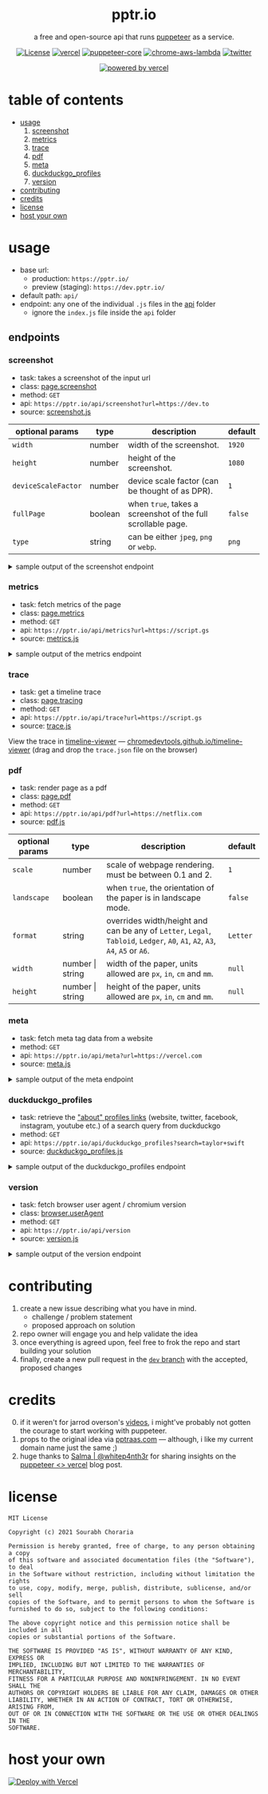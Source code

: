 <div align="center" >

<h1>pptr.io</h1>

a free and open-source api that runs [puppeteer](https://developers.google.com/web/tools/puppeteer) as a service.

[![License](https://img.shields.io/github/license/choraria/pptr-io)](https://github.com/choraria/pptr-io/blob/main/LICENSE) [![vercel](https://img.shields.io/github/deployments/choraria/pptr-io/production?label=vercel&logo=vercel)](https://github.com/choraria/pptr-io/deployments/activity_log?environment=Production) [![puppeteer-core](https://img.shields.io/github/package-json/dependency-version/choraria/pptr-io/puppeteer-core)](https://www.npmjs.com/package/puppeteer-core) [![chrome-aws-lambda](https://img.shields.io/github/package-json/dependency-version/choraria/pptr-io/chrome-aws-lambda)](https://www.npmjs.com/package/chrome-aws-lambda) [![twitter](https://img.shields.io/twitter/follow/schoraria911?label=%40schoraria911&style=social)](https://twitter.com/intent/user?screen_name=schoraria911)

[![powered by vercel](https://www.datocms-assets.com/31049/1618983297-powered-by-vercel.svg)](https://vercel.com?utm_source=pptr-io&utm_campaign=oss)

</div>

# table of contents

- [usage](#usage)
    1. [screenshot](#screenshot)
    2. [metrics](#metrics)
    3. [trace](#trace)
    4. [pdf](#pdf)
    5. [meta](#meta)
    6. [duckduckgo_profiles](#duckduckgo_profiles)
    7. [version](#version)
- [contributing](#contributing)
- [credits](#credits)
- [license](#license)
- [host your own](#host-your-own)

# usage

- base url: 
    - production: `https://pptr.io/`
    - preview (staging): `https://dev.pptr.io/`
- default path: `api/`
- endpoint: any one of the individual `.js` files in the [api](/api) folder
    - ignore the `index.js` file inside the `api` folder

## endpoints

### screenshot

- task: takes a screenshot of the input url
- class: [page.screenshot](https://github.com/puppeteer/puppeteer/blob/main/docs/api.md#pagescreenshotoptions)
- method: `GET`
- api: `https://pptr.io/api/screenshot?url=https://dev.to`
- source: [screenshot.js](/api/screenshot.js)

| optional params | type | description | default |
| --- | --- | --- | --- |
| `width` | number | width of the screenshot. | `1920` |
| `height` | number | height of the screenshot. | `1080` |
| `deviceScaleFactor` | number | device scale factor (can be thought of as DPR). | `1` |
| `fullPage` | boolean | when `true`, takes a screenshot of the full scrollable page. | `false` |
| `type` | string | can be either `jpeg`, `png` or `webp`. | `png` |

<details>
<summary>sample output of the screenshot endpoint</summary>

![screenshot](https://pptr.io/api/screenshot?url=https://dev.to)

</details>

### metrics

- task: fetch metrics of the page
- class: [page.metrics](https://github.com/puppeteer/puppeteer/blob/main/docs/api.md#pagemetrics)
- method: `GET`
- api: `https://pptr.io/api/metrics?url=https://script.gs`
- source: [metrics.js](/api/metrics.js)

<details>
<summary>sample output of the metrics endpoint</summary>

```json
{
    "Timestamp": 2469.885878,
    "Documents": 5,
    "Frames": 2,
    "JSEventListeners": 150,
    "Nodes": 391,
    "LayoutCount": 4,
    "RecalcStyleCount": 9,
    "LayoutDuration": 0.038393,
    "RecalcStyleDuration": 0.018054,
    "ScriptDuration": 0.316212,
    "TaskDuration": 0.745999,
    "JSHeapUsedSize": 8158228,
    "JSHeapTotalSize": 10993664
}
```

</details>

### trace

- task: get a timeline trace
- class: [page.tracing](https://github.com/puppeteer/puppeteer/blob/main/docs/api.md#pagetracing)
- method: `GET`
- api: `https://pptr.io/api/trace?url=https://script.gs`
- source: [trace.js](/api/trace.js)

View the trace in [timeline-viewer](https://github.com/ChromeDevTools/timeline-viewer) — [chromedevtools.github.io/timeline-viewer](https://chromedevtools.github.io/timeline-viewer/) (drag and drop the `trace.json` file on the browser)

### pdf

- task: render page as a pdf
- class: [page.pdf](https://github.com/puppeteer/puppeteer/blob/main/docs/api.md#pagepdfoptions)
- method: `GET`
- api: `https://pptr.io/api/pdf?url=https://netflix.com`
- source: [pdf.js](/api/pdf.js)

| optional params | type | description | default |
| --- | --- | --- | --- |
| `scale` | number | scale of webpage rendering. must be between 0.1 and 2. | `1` |
| `landscape` | boolean | when `true`, the orientation of the paper is in landscape mode. | `false` |
| `format` | string | overrides width/height and can be any of `Letter`, `Legal`, `Tabloid`, `Ledger`, `A0`, `A1`, `A2`, `A3`, `A4`, `A5` or `A6`. | `Letter` |
| `width` | number \| string | width of the paper, units allowed are `px`, `in`, `cm` and `mm`. | `null` |
| `height` | number \| string | height of the paper, units allowed are `px`, `in`, `cm` and `mm`. | `null` |

### meta

- task: fetch meta tag data from a website
- method: `GET`
- api: `https://pptr.io/api/meta?url=https://vercel.com`
- source: [meta.js](/api/meta.js)

<details>
<summary>sample output of the meta endpoint</summary>

```json
{
    "charset": "utf-8",
    "viewport": "width=device-width, initial-scale=1.0",
    "Content-Language": "en",
    "twitter:card": "summary_large_image",
    "twitter:site": "@vercel",
    "twitter:image": "https://assets.vercel.com/image/upload/q_auto/front/vercel/dps.png",
    "og:title": "Develop. Preview. Ship. For the best frontend teams – Vercel",
    "og:url": "https://vercel.com/",
    "description": "Deploy web projects with the best frontend developer experience and highest end-user performance.",
    "og:description": "Deploy web projects with the best frontend developer experience and highest end-user performance.",
    "og:image": "https://assets.vercel.com/image/upload/q_auto/front/vercel/dps.png",
    "apple-mobile-web-app-title": "Vercel",
    "theme-color": "#000",
    "msapplication-TileColor": "#000000",
    "next-head-count": "35"
}
```

</details>

### duckduckgo_profiles

- task: retrieve the ["about" profiles links](https://user-images.githubusercontent.com/37455462/136704745-afe6cdca-ae73-47e4-a09c-6bc405894af3.png) (website, twitter, facebook, instagram, youtube etc.) of a search query from duckduckgo
- method: `GET`
- api: `https://pptr.io/api/duckduckgo_profiles?search=taylor+swift`
- source: [duckduckgo_profiles.js](/api/duckduckgo_profiles.js)

<details>
<summary>sample output of the duckduckgo_profiles endpoint</summary>

```json
{
    "Website": "https://taylorswift.com",
    "Wikipedia": "https://en.wikipedia.org/wiki/Taylor_Swift",
    "Twitter": "https://twitter.com/taylorswift13",
    "Instagram": "https://instagram.com/taylorswift",
    "Facebook": "https://facebook.com/TaylorSwift",
    "Spotify": "https://open.spotify.com/artist/06HL4z0CvFAxyc27GXpf02",
    "IMDb": "https://www.imdb.com/name/nm2357847",
    "YouTube": "https://youtube.com/channel/UCqECaJ8Gagnn7YCbPEzWH6g",
    "SoundCloud": "https://soundcloud.com/taylorswiftofficial"
}
```

</details>

### version

- task: fetch browser user agent / chromium version
- class: [browser.userAgent](https://github.com/puppeteer/puppeteer/blob/main/docs/api.md#browseruseragent)
- method: `GET`
- api: `https://pptr.io/api/version`
- source: [version.js](/api/version.js)

<details>
<summary>sample output of the version endpoint</summary>

```json
{
    "version": "Mozilla/5.0 (X11; Linux x86_64) AppleWebKit/537.36 (KHTML, like Gecko) HeadlessChrome/92.0.4512.0 Safari/537.36"
}
```

</details>

# contributing

1. create a new issue describing what you have in mind.
    - challenge / problem statement
    - proposed approach on solution
2. repo owner will engage you and help validate the idea
3. once everything is agreed upon, feel free to frok the repo and start building your solution
4. finally, create a new pull request in the [`dev` branch](https://github.com/choraria/pptr-io/tree/dev) with the accepted, proposed changes

# credits

0. if it weren't for jarrod overson's [videos](https://www.youtube.com/channel/UCJbZGfomrHtwpdjrARoMVaA/search?query=Puppeteer), i might've probably not gotten the courage to start working with puppeteer.
1. props to the original idea via [pptraas.com](https://github.com/GoogleChromeLabs/pptraas.com) — although, i like my current domain name just the same ;)
2. huge thanks to [Salma | @whitep4nth3r](https://twitter.com/whitep4nth3r) for sharing insights on the [puppeteer <> vercel](https://www.contentful.com/blog/2021/03/17/puppeteer-node-open-graph-screenshot-for-socials/) blog post.

# license

```
MIT License

Copyright (c) 2021 Sourabh Choraria

Permission is hereby granted, free of charge, to any person obtaining a copy
of this software and associated documentation files (the "Software"), to deal
in the Software without restriction, including without limitation the rights
to use, copy, modify, merge, publish, distribute, sublicense, and/or sell
copies of the Software, and to permit persons to whom the Software is
furnished to do so, subject to the following conditions:

The above copyright notice and this permission notice shall be included in all
copies or substantial portions of the Software.

THE SOFTWARE IS PROVIDED "AS IS", WITHOUT WARRANTY OF ANY KIND, EXPRESS OR
IMPLIED, INCLUDING BUT NOT LIMITED TO THE WARRANTIES OF MERCHANTABILITY,
FITNESS FOR A PARTICULAR PURPOSE AND NONINFRINGEMENT. IN NO EVENT SHALL THE
AUTHORS OR COPYRIGHT HOLDERS BE LIABLE FOR ANY CLAIM, DAMAGES OR OTHER
LIABILITY, WHETHER IN AN ACTION OF CONTRACT, TORT OR OTHERWISE, ARISING FROM,
OUT OF OR IN CONNECTION WITH THE SOFTWARE OR THE USE OR OTHER DEALINGS IN THE
SOFTWARE.
```

# host your own

[![Deploy with Vercel](https://vercel.com/button)](https://vercel.com/new/clone?repository-url=https%3A%2F%2Fgithub.com%2Fchoraria%2Fpptr-io)
